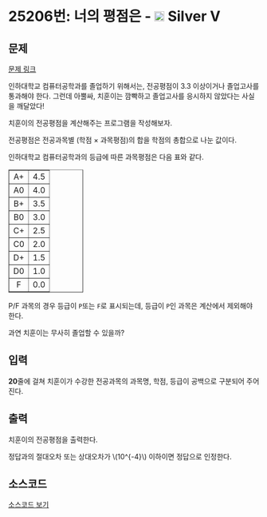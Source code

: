 # 25206번: 너의 평점은 - <img src="https://static.solved.ac/tier_small/6.svg" style="height:20px" /> Silver V

<!-- performance -->

<!-- 문제 제출 후 깃허브에 푸시를 했을 때 제출한 코드의 성능이 입력될 공간입니다.-->

<!-- end -->

## 문제

[문제 링크](https://boj.kr/25206)


<p>인하대학교 컴퓨터공학과를 졸업하기 위해서는, 전공평점이 3.3 이상이거나 졸업고사를 통과해야 한다. 그런데 아뿔싸, 치훈이는 깜빡하고 졸업고사를 응시하지 않았다는 사실을 깨달았다!</p>

<p>치훈이의 전공평점을 계산해주는 프로그램을 작성해보자.</p>

<p>전공평점은&nbsp;전공과목별 (학점&nbsp;× 과목평점)의 합을 학점의 총합으로 나눈 값이다.</p>

<p>인하대학교 컴퓨터공학과의 등급에 따른 과목평점은 다음 표와&nbsp;같다.</p>

<table border="1" cellpadding="1" cellspacing="1" class="table table-bordered" style="width: 150px;">
<tbody>
<tr>
<td style="text-align: center;">A+</td>
<td style="text-align: center;">4.5</td>
</tr>
<tr>
<td style="text-align: center;">A0</td>
<td style="text-align: center;">4.0</td>
</tr>
<tr>
<td style="text-align: center;">B+</td>
<td style="text-align: center;">3.5</td>
</tr>
<tr>
<td style="text-align: center;">B0</td>
<td style="text-align: center;">3.0</td>
</tr>
<tr>
<td style="text-align: center;">C+</td>
<td style="text-align: center;">2.5</td>
</tr>
<tr>
<td style="text-align: center;">C0</td>
<td style="text-align: center;">2.0</td>
</tr>
<tr>
<td style="text-align: center;">D+</td>
<td style="text-align: center;">1.5</td>
</tr>
<tr>
<td style="text-align: center;">D0</td>
<td style="text-align: center;">1.0</td>
</tr>
<tr>
<td style="text-align: center;">F</td>
<td style="text-align: center;">0.0</td>
</tr>
</tbody>
</table>

<p>P/F 과목의 경우 등급이 <code>P</code>또는 <code>F</code>로 표시되는데, 등급이 <code>P</code>인 과목은 계산에서 제외해야 한다.</p>

<p>과연 치훈이는 무사히 졸업할 수 있을까?</p>



## 입력


<p><strong>20</strong>줄에 걸쳐 치훈이가 수강한 전공과목의 과목명, 학점, 등급이 공백으로 구분되어 주어진다.</p>



## 출력


<p>치훈이의 전공평점을 출력한다.</p>

<p>정답과의 절대오차 또는 상대오차가 \(10^{-4}\) 이하이면 정답으로 인정한다.</p>



## 소스코드

[소스코드 보기](너의%20평점은.py)